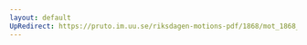 ```yaml
---
layout: default
UpRedirect: https://pruto.im.uu.se/riksdagen-motions-pdf/1868/mot_1868__ak__5.pdf
---
```

